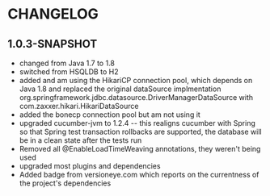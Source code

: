 CHANGELOG
=========


## 1.0.3-SNAPSHOT

* changed from Java 1.7 to 1.8
* switched from HSQLDB to H2
* added and am using the HikariCP connection pool, which depends on Java 1.8 and replaced the original dataSource
implmentation org.springframework.jdbc.datasource.DriverManagerDataSource with com.zaxxer.hikari.HikariDataSource
* added the bonecp connection pool but am not using it
* upgraded cucumber-jvm to 1.2.4 -- this realigns cucumber with Spring so that Spring test transaction
rollbacks are supported, the database will be in a clean state after the tests run
* Removed all @EnableLoadTimeWeaving annotations, they weren't being used
* upgraded most plugins and dependencies
* Added badge from versioneye.com which reports on the currentness of the project's dependencies